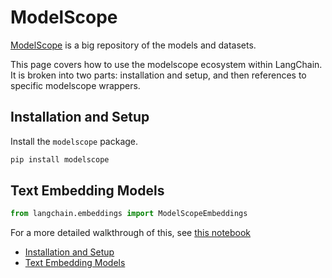 # ModelScope

[ModelScope](https://www.modelscope.cn/home) is a big repository of the models and datasets.

This page covers how to use the modelscope ecosystem within LangChain.
It is broken into two parts: installation and setup, and then references to specific modelscope wrappers.

## Installation and Setup[​](#installation-and-setup "Direct link to Installation and Setup")

Install the `modelscope` package.

```bash
pip install modelscope  

```

## Text Embedding Models[​](#text-embedding-models "Direct link to Text Embedding Models")

```python
from langchain.embeddings import ModelScopeEmbeddings  

```

For a more detailed walkthrough of this, see [this notebook](/docs/integrations/text_embedding/modelscope_hub)

- [Installation and Setup](#installation-and-setup)
- [Text Embedding Models](#text-embedding-models)
